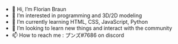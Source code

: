 - 👋 Hi, I’m Florian Braun
- 👀 I’m interested in programming and 3D/2D modeling
- 🌱 I’m currently learning HTML, CSS, JavaScript, Python
- 💞️ I’m looking to learn new things and interact with the community
- 📫 How to reach me : プンズ#7686 on discord

<!---
iPwnds/iPwnds is a ✨ special ✨ repository because its `README.md` (this file) appears on your GitHub profile.
You can click the Preview link to take a look at your changes.
--->

